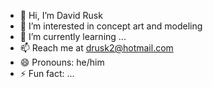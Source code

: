 - 👋 Hi, I’m David Rusk
- 👀 I’m interested in concept art and modeling
- 🌱 I’m currently learning ...
- 📫 Reach me at drusk2@hotmail.com
- 😄 Pronouns: he/him
- ⚡ Fun fact: ...

<!---
DRuskASU/DRuskASU is a ✨ special ✨ repository because its `README.md` (this file) appears on your GitHub profile.
You can click the Preview link to take a look at your changes.
--->
